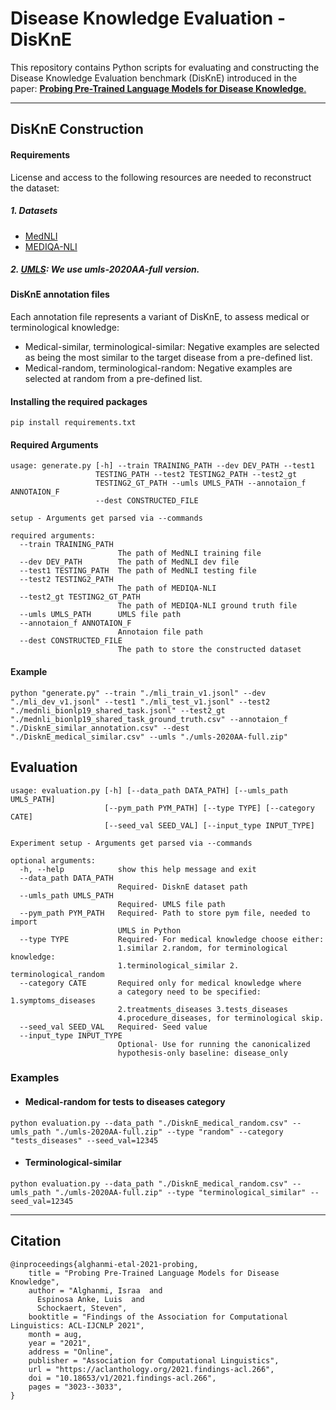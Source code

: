 # Disease Knowledge Evaluation - DisKnE
This repository contains Python scripts for evaluating and constructing the Disease Knowledge Evaluation benchmark (DisKnE) introduced in the paper: [__Probing Pre-Trained Language Models for Disease Knowledge__.](https://aclanthology.org/2021.findings-acl.266.pdf)
___

## DisKnE Construction
#### Requirements

License and access to the following resources are needed to reconstruct the dataset:
##### 1. Datasets
* [MedNLI](https://physionet.org/content/mednli/1.0.0/)
* [MEDIQA-NLI](https://physionet.org/content/mednli-bionlp19/1.0.1/)
##### 2. [UMLS](https://www.nlm.nih.gov/research/umls/licensedcontent/umlsknowledgesources.html): We use umls-2020AA-full version.
#### DisKnE annotation files
Each annotation file represents a variant of DisKnE, to assess medical or terminological knowledge: 
* Medical-similar, terminological-similar: Negative examples are selected as being the most similar to the target disease from a pre-defined list.
* Medical-random, terminological-random: Negative examples are selected at random from a pre-defined list. 
#### Installing the required packages
``` 
pip install requirements.txt
``` 

#### Required Arguments

``` 
usage: generate.py [-h] --train TRAINING_PATH --dev DEV_PATH --test1
                   TESTING_PATH --test2 TESTING2_PATH --test2_gt
                   TESTING2_GT_PATH --umls UMLS_PATH --annotaion_f ANNOTAION_F
                   --dest CONSTRUCTED_FILE

setup - Arguments get parsed via --commands

required arguments:
  --train TRAINING_PATH
                        The path of MedNLI training file
  --dev DEV_PATH        The path of MedNLI dev file
  --test1 TESTING_PATH  The path of MedNLI testing file
  --test2 TESTING2_PATH
                        The path of MEDIQA-NLI
  --test2_gt TESTING2_GT_PATH
                        The path of MEDIQA-NLI ground truth file
  --umls UMLS_PATH      UMLS file path
  --annotaion_f ANNOTAION_F
                        Annotaion file path
  --dest CONSTRUCTED_FILE
                        The path to store the constructed dataset
``` 

#### Example
``` 
python "generate.py" --train "./mli_train_v1.jsonl" --dev  "./mli_dev_v1.jsonl" --test1 "./mli_test_v1.jsonl" --test2 "./mednli_bionlp19_shared_task.jsonl" --test2_gt "./mednli_bionlp19_shared_task_ground_truth.csv" --annotaion_f "./DisknE_similar_annotation.csv" --dest "./DisknE_medical_similar.csv" --umls "./umls-2020AA-full.zip"
``` 


## Evaluation


``` 
usage: evaluation.py [-h] [--data_path DATA_PATH] [--umls_path UMLS_PATH]
                     [--pym_path PYM_PATH] [--type TYPE] [--category CATE]
                     [--seed_val SEED_VAL] [--input_type INPUT_TYPE]

Experiment setup - Arguments get parsed via --commands

optional arguments:
  -h, --help            show this help message and exit
  --data_path DATA_PATH
                        Required- DisknE dataset path
  --umls_path UMLS_PATH
                        Required- UMLS file path
  --pym_path PYM_PATH   Required- Path to store pym file, needed to import
                        UMLS in Python
  --type TYPE           Required- For medical knowledge choose either:
                        1.similar 2.random, for terminological knowledge:
                        1.terminological_similar 2. terminological_random
  --category CATE       Required only for medical knowledge where
                        a category need to be specified: 1.symptoms_diseases
                        2.treatments_diseases 3.tests_diseases
                        4.procedure_diseases, for terminological skip.
  --seed_val SEED_VAL   Required- Seed value
  --input_type INPUT_TYPE
                        Optional- Use for running the canonicalized
                        hypothesis-only baseline: disease_only
``` 

### Examples
* #### Medical-random for tests to diseases category
```
python evaluation.py --data_path "./DisknE_medical_random.csv" --umls_path "./umls-2020AA-full.zip" --type "random" --category "tests_diseases" --seed_val=12345
``` 

* #### Terminological-similar 
``` 
python evaluation.py --data_path "./DisknE_medical_random.csv" --umls_path "./umls-2020AA-full.zip" --type "terminological_similar" --seed_val=12345
``` 
___
## Citation
``` 
@inproceedings{alghanmi-etal-2021-probing,
    title = "Probing Pre-Trained Language Models for Disease Knowledge",
    author = "Alghanmi, Israa  and
      Espinosa Anke, Luis  and
      Schockaert, Steven",
    booktitle = "Findings of the Association for Computational Linguistics: ACL-IJCNLP 2021",
    month = aug,
    year = "2021",
    address = "Online",
    publisher = "Association for Computational Linguistics",
    url = "https://aclanthology.org/2021.findings-acl.266",
    doi = "10.18653/v1/2021.findings-acl.266",
    pages = "3023--3033",
}

``` 
